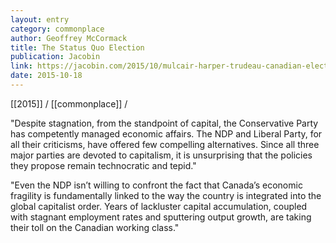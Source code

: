 ```yaml
---
layout: entry
category: commonplace
author: Geoffrey McCormack
title: The Status Quo Election
publication: Jacobin
link: https://jacobin.com/2015/10/mulcair-harper-trudeau-canadian-election-prime-minister/
date: 2015-10-18
---
```


[[2015]] / [[commonplace]] / 

"Despite stagnation, from the standpoint of capital, the Conservative Party has competently managed economic affairs. The NDP and Liberal Party, for all their criticisms, have offered few compelling alternatives. Since all three major parties are devoted to capitalism, it is unsurprising that the policies they propose remain technocratic and tepid."

"Even the NDP isn’t willing to confront the fact that Canada’s economic fragility is fundamentally linked to the way the country is integrated into the global capitalist order. Years of lackluster capital accumulation, coupled with stagnant employment rates and sputtering output growth, are taking their toll on the Canadian working class."
